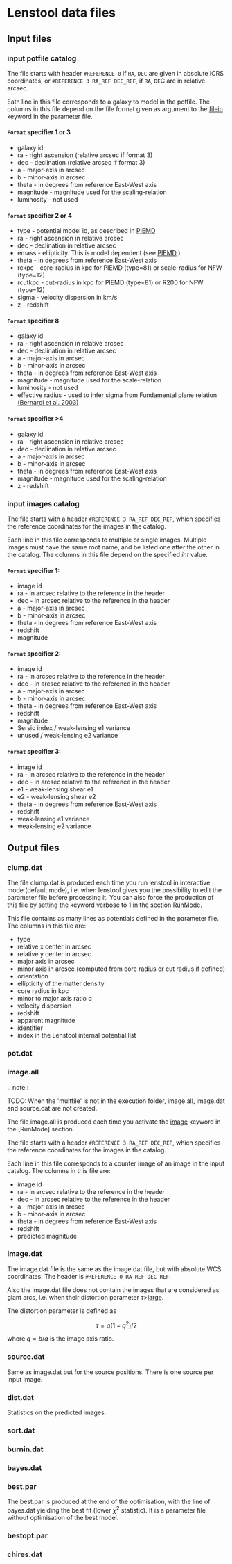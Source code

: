 # Lenstool data files

## Input files

### input potfile catalog

The file starts with header `#REFERENCE 0` if `RA`, `DEC` are given in absolute ICRS coordinates, or `#REFERENCE 3 RA_REF DEC_REF`, if `RA`, `DE`C are in relative arcsec. 

Eath line in this file corresponds to a galaxy to model in the potfile. The columns in this file depend on the file format given as argument to the [filein]() keyword in the parameter file.

#### `Format` specifier 1 or 3

- galaxy id
- ra - right ascension (relative arcsec if format 3)
- dec - declination  (relative arcsec if format 3)
- a - major-axis in arcsec
- b - minor-axis in arcsec
- theta - in degrees from reference East-West axis
- magnitude - magnitude used for the scaling-relation
- luminosity - not used

#### `Format` specifier 2 or 4

- type - potential model id, as described in [PIEMD]() 
- ra - right ascension in relative arcsec
- dec - declination  in relative arcsec
- emass - ellipticity. This is model dependent (see [PIEMD]() )
- theta - in degrees from reference East-West axis
- rckpc - core-radius in kpc for PIEMD (type=81) or scale-radius for NFW (type=12)
- rcutkpc - cut-radius in kpc for PIEMD (type=81) or R200 for NFW (type=12)
- sigma - velocity dispersion in km/s
- z - redshift

#### `Format` specifier 8

- galaxy id
- ra - right ascension in relative arcsec
- dec - declination  in relative arcsec
- a - major-axis in arcsec
- b - minor-axis in arcsec
- theta - in degrees from reference East-West axis
- magnitude - magnitude used for the scale-relation
- luminosity - not used
- effective radius - used to infer sigma from Fundamental plane relation [(Bernardi et al. 2003)]()

#### `Format` specifier >4

- galaxy id
- ra - right ascension in relative arcsec
- dec - declination in relative arcsec
- a - major-axis in arcsec
- b - minor-axis in arcsec
- theta - in degrees from reference East-West axis
- magnitude - magnitude used for the scaling-relation
- z - redshift

### input images catalog

The file starts with a header `#REFERENCE 3 RA_REF DEC_REF`, which specifies the reference coordinates for the images in the catalog.

Each line in this file corresponds to multiple or single images. Multiple images must have the same root name, and be listed one after the other in the catalog. The columns in this file depend on the specified *int* value. 

#### `Format` specifier 1:

- image id
- ra - in arcsec relative to the reference in the header
- dec - in arcsec relative to the reference in the header
- a - major-axis in arcsec
- b - minor-axis in arcsec
- theta - in degrees from reference East-West axis
- redshift
- magnitude

#### `Format` specifier 2:

- image id
- ra - in arcsec relative to the reference in the header
- dec - in arcsec relative to the reference in the header
- a - major-axis in arcsec
- b - minor-axis in arcsec
- theta - in degrees from reference East-West axis
- redshift
- magnitude
- Sersic index / weak-lensing e1 variance
- unused / weak-lensing e2 variance

#### `Format` specifier 3:

- image id
- ra - in arcsec relative to the reference in the header
- dec - in arcsec relative to the reference in the header
- e1 - weak-lensing shear e1
- e2 - weak-lensing shear e2
- theta - in degrees from reference East-West axis
- redshift
- weak-lensing e1 variance
- weak-lensing e2 variance

## Output files

### clump.dat

The file clump.dat is produced each time you run lenstool in interactive mode (default mode), i.e. when lenstool gives you the possibility to edit the parameter file before processing it. You can also force the production of this file by setting the keyword [verbose]() to 1 in the section [RunMode]().

This file contains as many lines as potentials defined in the parameter file. The columns in this file are:
- type
- relative x center in arcsec
- relative y center in arcsec
- major axis in arcsec
- minor axis in arcsec (computed from core radius or cut radius if defined)
- orientation
- ellipticity of the matter density
- core radius in kpc
- minor to major axis ratio q
- velocity dispersion
- redshift
- apparent magnitude
- identifier
- index in the Lenstool internal potential list

### pot.dat

### image.all

.. note::

   TODO: When the 'multfile' is not in the execution folder, image.all, image.dat and source.dat are not created.
   


The file image.all is produced each time you activate the [image]()  keyword in the [RunMode] section.

The file starts with a header `#REFERENCE 3 RA_REF DEC_REF`, which specifies the reference coordinates for the images in the catalog.

Each line in this file corresponds to a counter image of an image in the input catalog. The columns in this file are:

- image id
- ra - in arcsec relative to the reference in the header
- dec - in arcsec relative to the reference in the header
- a - major-axis in arcsec
- b - minor-axis in arcsec
- theta - in degrees from reference East-West axis
- redshift
- predicted magnitude

### image.dat

The image.dat file is the same as the image.dat file, but with absolute WCS coordinates. The header is `#REFERENCE 0 RA_REF DEC_REF`.

Also the image.dat file does not contain the images that are considered as giant arcs, i.e. when their distortion parameter $\tau >$[large]().

The distortion parameter is defined as

$$ \tau = q (1 - q^2) / 2$$ 

where $q = b/a$ is the image axis ratio.

### source.dat

Same as image.dat but for the source positions. There is one source per input image.

### dist.dat

Statistics on the predicted images.

### sort.dat

### burnin.dat

### bayes.dat

### best.par

The best.par is produced at the end of the optimisation, with the line of bayes.dat yielding the best fit (lower $\chi^2$ statistic). It is a parameter file without optimisation of the best model.

### bestopt.par

### chires.dat
